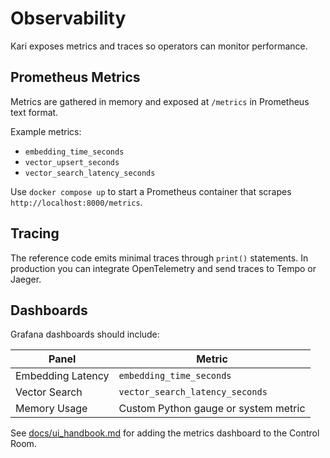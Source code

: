 # Observability

Kari exposes metrics and traces so operators can monitor performance.

## Prometheus Metrics

Metrics are gathered in memory and exposed at `/metrics` in Prometheus text format.

Example metrics:

- `embedding_time_seconds`
- `vector_upsert_seconds`
- `vector_search_latency_seconds`

Use `docker compose up` to start a Prometheus container that scrapes `http://localhost:8000/metrics`.

## Tracing

The reference code emits minimal traces through `print()` statements. In production you can integrate OpenTelemetry and send traces to Tempo or Jaeger.

## Dashboards

Grafana dashboards should include:

| Panel | Metric |
| ----- | ------ |
| Embedding Latency | `embedding_time_seconds` |
| Vector Search     | `vector_search_latency_seconds` |
| Memory Usage      | Custom Python gauge or system metric |

See [docs/ui_handbook.md](ui_handbook.md) for adding the metrics dashboard to the Control Room.
